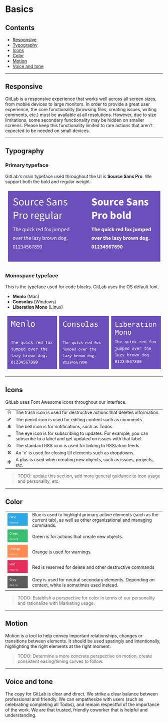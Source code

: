 # Basics

## Contents
* [Responsive](#responsive)
* [Typography](#typography)
* [Icons](#icons)
* [Color](#color)
* [Motion](#motion)
* [Voice and tone](#voice-and-tone)

---

## Responsive
GitLab is a responsive experience that works well across all screen sizes, from mobile devices to large monitors. In order to provide a great user experience, the core functionality (browsing files, creating issues, writing comments, etc.) must be available at all resolutions. However, due to size limitations, some secondary functionality may be hidden on smaller screens. Please keep this functionality limited to rare actions that aren't expected to be needed on small devices.

---

## Typography
### Primary typeface
GitLab's main typeface used throughout the UI is **Source Sans Pro**. We support both the bold and regular weight.

![Source Sans Pro sample](img/sourcesanspro-sample.png)


### Monospace typeface
This is the typeface used for code blocks. GitLab uses the OS default font.
- **Menlo** (Mac)
- **Consolas** (Windows)
- **Liberation Mono** (Linux)

![Monospace font sample](img/monospacefont-sample.png)

---

## Icons
GitLab uses Font Awesome icons throughout our interface.

| | |
| :-----------: | :---- |
| ![Trash icon](img/icon-trash.png) | The trash icon is used for destructive actions that deletes information. |
| ![Edit icon](img/icon-edit.png) | The pencil icon is used for editing content such as comments.|
| ![Notification icon](img/icon-notification.png) | The bell icon is for notifications, such as Todos. |
| ![Subscribe icon](img/icon-subscribe.png) | The eye icon is for subscribing to updates. For example, you can subscribe to a label and get updated on issues with that label. |
| ![RSS icon](img/icon-rss.png) | The standard RSS icon is used for linking to RSS/atom feeds. |
| ![Close icon](img/icon-close.png) | An 'x' is used for closing UI elements such as dropdowns. |
| ![Add icon](img/icon-add.png) | A plus is used when creating new objects, such as issues, projects, etc. |

> TODO: update this section, add more general guidance to icon usage and personality, etc.

---

## Color

| | |
| :------: | :------- |
| ![Blue](img/color-blue.png) | Blue is used to highlight primary active elements (such as the current tab), as well as other organizational and managing commands.|
| ![Green](img/color-green.png) | Green is for actions that create new objects. |
| ![Orange](img/color-orange.png) | Orange is used for warnings |
| ![Red](img/color-red.png) | Red is reserved for delete and other destructive commands |
| ![Grey](img/color-grey.png) | Grey is used for neutral secondary elements. Depending on context, white is sometimes used instead. |

> TODO: Establish a perspective for color in terms of our personality and rationalize with Marketing usage.

---

## Motion

Motion is a tool to help convey important relationships, changes or transitions between elements. It should be used sparingly and intentionally, highlighting the right elements at the right moment.

> TODO: Determine a more concrete perspective on motion, create consistent easing/timing curves to follow.

---

## Voice and tone

The copy for GitLab is clear and direct. We strike a clear balance between professional and friendly. We can empathesize with users (such as celebrating completing all Todos), and remain respectful of the importance of the work. We are that trusted, friendly coworker that is helpful and understanding.
